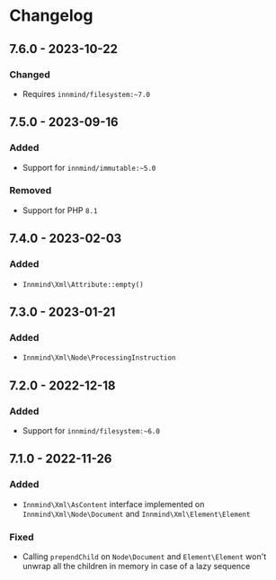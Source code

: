 # Changelog

## 7.6.0 - 2023-10-22

### Changed

- Requires `innmind/filesystem:~7.0`

## 7.5.0 - 2023-09-16

### Added

- Support for `innmind/immutable:~5.0`

### Removed

- Support for PHP `8.1`

## 7.4.0 - 2023-02-03

### Added

- `Innmind\Xml\Attribute::empty()`

## 7.3.0 - 2023-01-21

### Added

- `Innmind\Xml\Node\ProcessingInstruction`

## 7.2.0 - 2022-12-18

### Added

- Support for `innmind/filesystem:~6.0`

## 7.1.0 - 2022-11-26

### Added

- `Innmind\Xml\AsContent` interface implemented on `Innmind\Xml\Node\Document` and `Innmind\Xml\Element\Element`

### Fixed

- Calling `prependChild` on `Node\Document` and `Element\Element` won't unwrap all the children in memory in case of a lazy sequence
